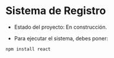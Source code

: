 <h1> Sistema de Registro </h1>

- Estado del proyecto: En construcción.

- Para ejecutar el sistema, debes poner: 

````npm install react````

